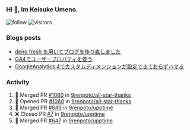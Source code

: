 ### Hi 👋, Im Keisuke Umeno.

<!--
**9renpoto/9renpoto** is a ✨ _special_ ✨ repository because its `README.md` (this file) appears on your GitHub profile.

Here are some ideas to get you started:

- 🔭 I’m currently working on ...
- 🌱 I’m currently learning ...
- 👯 I’m looking to collaborate on ...
- 🤔 I’m looking for help with ...
- 💬 Ask me about ...
- 📫 How to reach me: ...
- 😄 Pronouns: ...
- ⚡ Fun fact: ...
-->

![follow](https://img.shields.io/github/followers/9renpoto?label=Follow&style=social)
![visitors](https://komarev.com/ghpvc/?username=9renpoto&label=Profile%20views&color=0e75b6&style=flat)

### Blogs posts

<!-- BLOG-POST-LIST:START -->
- [deno fresh を用いてブログを作り直しました](https://9renpoto.dev/entry/2023/05/18/recreate_blog)
- [GA4でユーザープロパティを使う](https://9renpoto.dev/entry/2021/02/21/google-analytics-4-user-properties)
- [GoogleAnalytics 4でカスタムディメンションが設定できておらずハマる](https://9renpoto.dev/entry/2021/02/13/google-analytics-4)
<!-- BLOG-POST-LIST:END -->

### Activity

<!--START_SECTION:activity-->
1. 🎉 Merged PR [#1060](https://github.com/9renpoto/all-star-thanks/pull/1060) in [9renpoto/all-star-thanks](https://github.com/9renpoto/all-star-thanks)
2. 💪 Opened PR [#1060](https://github.com/9renpoto/all-star-thanks/pull/1060) in [9renpoto/all-star-thanks](https://github.com/9renpoto/all-star-thanks)
3. 🎉 Merged PR [#649](https://github.com/9renpoto/upptime/pull/649) in [9renpoto/upptime](https://github.com/9renpoto/upptime)
4. ❌ Closed PR [#7](https://github.com/9renpoto/upptime/pull/7) in [9renpoto/upptime](https://github.com/9renpoto/upptime)
5. 🎉 Merged PR [#647](https://github.com/9renpoto/upptime/pull/647) in [9renpoto/upptime](https://github.com/9renpoto/upptime)
<!--END_SECTION:activity-->

<!--START_SECTION:waka-->
<!--END_SECTION:waka-->
